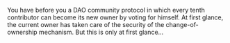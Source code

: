 You have before you a DAO community protocol in which every tenth contributor can become its new owner by voting for himself. At first glance, the current owner has taken care of the security of the change-of-ownership mechanism. But this is only at first glance...